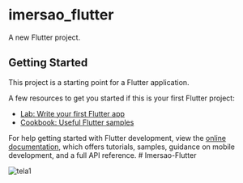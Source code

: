 # imersao_flutter

A new Flutter project.

## Getting Started

This project is a starting point for a Flutter application.

A few resources to get you started if this is your first Flutter project:

- [Lab: Write your first Flutter app](https://docs.flutter.dev/get-started/codelab)
- [Cookbook: Useful Flutter samples](https://docs.flutter.dev/cookbook)

For help getting started with Flutter development, view the
[online documentation](https://docs.flutter.dev/), which offers tutorials,
samples, guidance on mobile development, and a full API reference.
#   I m e r s a o - F l u t t e r 


 
 ![tela1](https://github.com/user-attachments/assets/ff8ac9e0-6e5f-414b-9907-fc5d8da2a15a)
